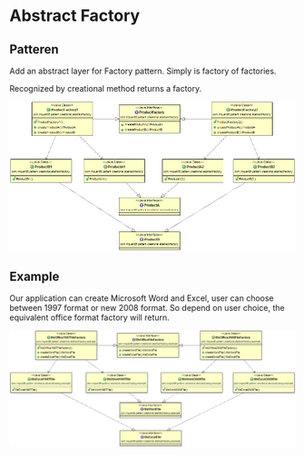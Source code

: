 # Abstract Factory

## Patteren
Add an abstract layer for Factory pattern. Simply is factory of factories.

Recognized by creational method returns a factory.

![](../src/main/resources/com/mquan86/pattern/creational/abstractfactory/AbstractFactoryDiagram.png)

## Example
Our application can create Microsoft Word and Excel, user can choose between 1997 format or new 2008 format. So depend on user choice, the equivalent office format factory will return.

![](../src/main/resources/com/mquan86/pattern/creational/abstractfactory/example/AbstractFactoryDiagram.png)